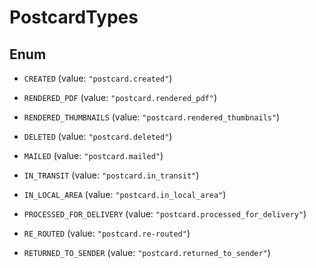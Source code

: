 

# PostcardTypes

## Enum


* `CREATED` (value: `"postcard.created"`)

* `RENDERED_PDF` (value: `"postcard.rendered_pdf"`)

* `RENDERED_THUMBNAILS` (value: `"postcard.rendered_thumbnails"`)

* `DELETED` (value: `"postcard.deleted"`)

* `MAILED` (value: `"postcard.mailed"`)

* `IN_TRANSIT` (value: `"postcard.in_transit"`)

* `IN_LOCAL_AREA` (value: `"postcard.in_local_area"`)

* `PROCESSED_FOR_DELIVERY` (value: `"postcard.processed_for_delivery"`)

* `RE_ROUTED` (value: `"postcard.re-routed"`)

* `RETURNED_TO_SENDER` (value: `"postcard.returned_to_sender"`)



